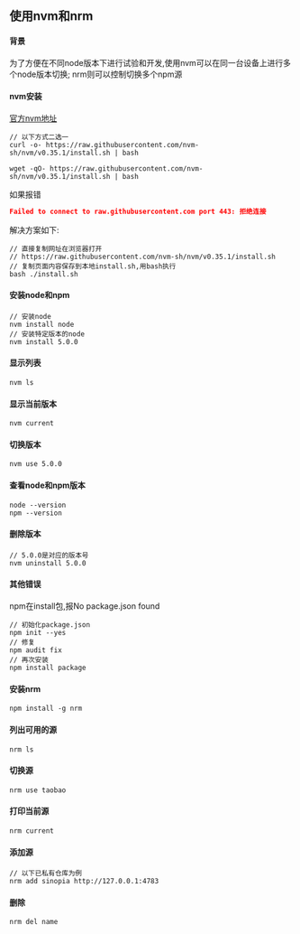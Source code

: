 ## 使用nvm和nrm

#### 背景
为了方便在不同node版本下进行试验和开发,使用nvm可以在同一台设备上进行多个node版本切换;
nrm则可以控制切换多个npm源

#### nvm安装
[官方nvm地址](https://github.com/nvm-sh/nvm '官方nvm地址')
```SHELL
// 以下方式二选一
curl -o- https://raw.githubusercontent.com/nvm-sh/nvm/v0.35.1/install.sh | bash

wget -qO- https://raw.githubusercontent.com/nvm-sh/nvm/v0.35.1/install.sh | bash
```
如果报错
```JSON
Failed to connect to raw.githubusercontent.com port 443: 拒绝连接
```
解决方案如下:
```SHELL
// 直接复制网址在浏览器打开
// https://raw.githubusercontent.com/nvm-sh/nvm/v0.35.1/install.sh
// 复制页面内容保存到本地install.sh,用bash执行
bash ./install.sh
```
#### 安装node和npm
```SHELL
// 安装node
nvm install node
// 安装特定版本的node
nvm install 5.0.0
```

#### 显示列表
```SHELL
nvm ls
```

#### 显示当前版本
```SHELL
nvm current
```

#### 切换版本
```SHELL
nvm use 5.0.0
```

#### 查看node和npm版本
```SHELL
node --version
npm --version
```
#### 删除版本
```SHELL
// 5.0.0是对应的版本号
nvm uninstall 5.0.0
```

#### 其他错误
npm在install包,报No package.json found
```SHELL
// 初始化package.json
npm init --yes
// 修复
npm audit fix
// 再次安装
npm install package
```

#### 安装nrm
```SHELL
npm install -g nrm
```

#### 列出可用的源
```SHELL
nrm ls
```

#### 切换源
```SHELL
nrm use taobao
```

#### 打印当前源
```SHELL
nrm current
```

#### 添加源
```SHELL
// 以下已私有仓库为例
nrm add sinopia http://127.0.0.1:4783
```

#### 删除
```SHELL
nrm del name
```